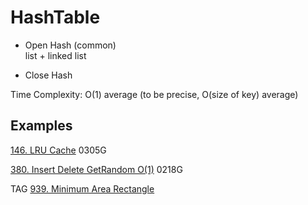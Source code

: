 # HashTable

* Open Hash (common)\
  list + linked list

* Close Hash

Time Complexity: O(1) average (to be precise, O(size of key) average)

## Examples

[146. LRU Cache](https://leetcode.com/problems/lru-cache/)
0305G

[380. Insert Delete GetRandom O(1)](https://leetcode.com/problems/insert-delete-getrandom-o1/)
0218G

TAG
[939. Minimum Area Rectangle](https://leetcode.com/problems/minimum-area-rectangle/)